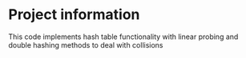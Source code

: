 # Project information
This code implements hash table functionality with linear probing and double hashing methods to deal with collisions
